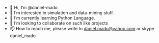- 👋 Hi, I’m @daniel-mado
- 👀 I’m interested in simulation and data-mining stuff.
- 🌱 I’m currently learning Python Language.
- 💞️ I’m looking to collaborate on such like projects
- 📫 How to reach me, please write to daniel.mado@yahoo.com or skype daniel_mado

<!---
daniel-mado/daniel-mado is a ✨ special ✨ repository because its `README.md` (this file) appears on your GitHub profile.
You can click the Preview link to take a look at your changes.
--->

